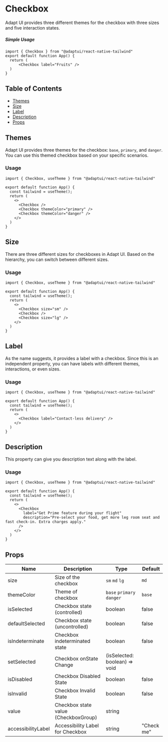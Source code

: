 # Checkbox

Adapt UI provides three different themes for the checkbox with three sizes and
five interaction states.

##### Simple Usage

```
import { Checkbox } from "@adaptui/react-native-tailwind"
export default function App() {
  return (
      <Checkbox label="Fruits" />
  )
}
```

## Table of Contents

- [Themes](#themes)
- [Size](#size)
- [Label](#label)
- [Description](#description)
- [Props](#props)

## Themes

Adapt UI provides three themes for the checkbox: `base`, `primary`, and
`danger`. You can use this themed checkbox based on your specific scenarios.

### Usage

```
import { Checkbox, useTheme } from "@adaptui/react-native-tailwind"

export default function App() {
  const tailwind = useTheme();
  return (
    <>
      <Checkbox />
      <Checkbox themeColor="primary" />
      <Checkbox themeColor="danger" />
    </>
  )
}

```

## Size

There are three different sizes for checkboxes in Adapt UI. Based on the
hierarchy, you can switch between different sizes.

### Usage

```
import { Checkbox, useTheme } from "@adaptui/react-native-tailwind"

export default function App() {
  const tailwind = useTheme();
  return (
    <>
      <Checkbox size="sm" />
      <Checkbox />
      <Checkbox size="lg" />
    </>
  )
}

```

## Label

As the name suggests, it provides a label with a checkbox. Since this is an
independent property, you can have labels with different themes, interactions,
or even sizes.

### Usage

```
import { Checkbox, useTheme } from "@adaptui/react-native-tailwind"

export default function App() {
  const tailwind = useTheme();
  return (
    <>
      <Checkbox label="Contact-less delivery" />
    </>
  )
}

```

## Description

This property can give you description text along with the label.

### Usage

```
import { Checkbox, useTheme } from "@adaptui/react-native-tailwind"

export default function App() {
  const tailwind = useTheme();
  return (
    <>
      <Checkbox
        label="Get Prime feature during your flight"
        description="Pre-select your food, get more leg room seat and fast check-in. Extra charges apply."
      />
    </>
  )
}

```

## Props

| Name               | Description                          | Type                          | Default    |
| ------------------ | ------------------------------------ | ----------------------------- | ---------- |
| size               | Size of the checkbox                 | `sm` `md` `lg`                | `md`       |
| themeColor         | Theme of checkbox                    | `base` `primary` `danger`     | `base`     |
| isSelected         | Checkbox state (controlled)          | boolean                       | false      |
| defaultSelected    | Checkbox state (uncontrolled)        | boolean                       | false      |
| isIndeterminate    | Checkbox indeterminated state        | boolean                       | false      |
| setSelected        | Checkbox onState Change              | (isSelected: boolean) => void |            |
| isDisabled         | Checkbox Disabled State              | boolean                       | false      |
| isInvalid          | Checkbox Invalid State               | boolean                       | false      |
| value              | Checkbox state value (CheckboxGroup) | string                        |            |
| accessibilityLabel | Accessibility Label for Checkbox     | string                        | "Check me" |

